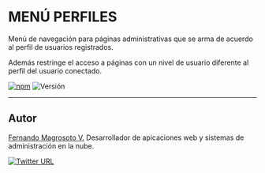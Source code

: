 # MENÚ PERFILES
Menú de navegación para páginas administrativas que se arma de acuerdo al perfil de usuarios registrados.

Además restringe el acceso a páginas con un nivel de usuario diferente al perfil del usuario conectado.

[![npm](https://img.shields.io/npm/l/express.svg)](https://github.com/fmagrosoto/menu-perfiles/blob/master/LICENSE)
![Versión](https://img.shields.io/badge/Versi%C3%B3n-1.0.0-red.svg)

***

## Autor
[Fernando Magrosoto V.](https://twitter.com/fmagrosoto)
Desarrollador de apicaciones web y sistemas de administración en la nube.

[![Twitter URL](https://img.shields.io/twitter/url/http/shields.io.svg?style=social)](https://twitter.com/fmagrosoto)
